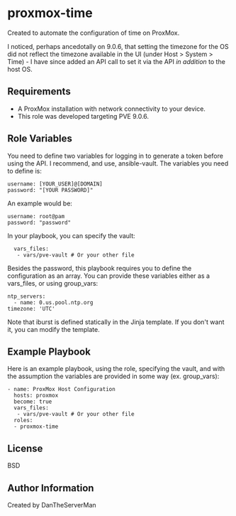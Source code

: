 proxmox-time
=========

Created to automate the configuration of time on ProxMox.

I noticed, perhaps ancedotally on 9.0.6, that setting the timezone for the OS did not reflect the timezone available in the UI (under Host > System > Time) - I have since added an API call to set it via the API *in addition* to the host OS.

Requirements
------------

- A ProxMox installation with network connectivity to your device.
- This role was developed targeting PVE 9.0.6.

Role Variables
--------------

You need to define two variables for logging in to generate a token before using the API. I recommend, and use, ansible-vault. The variables you need to define is:
```
username: [YOUR_USER]@[DOMAIN]
password: "[YOUR PASSWORD]"
```
An example would be:
```
username: root@pam
password: "password"
```
In your playbook, you can specify the vault:
```
  vars_files:  
   - vars/pve-vault # Or your other file
```

Besides the password, this playbook requires you to define the configuration as an array. You can provide these variables either as a vars_files, or using group_vars:
```
ntp_servers:
  - name: 0.us.pool.ntp.org
timezone: 'UTC'
```
Note that iburst is defined statically in the Jinja template. If you don't want it, you can modify the template.


Example Playbook
----------------

Here is an example playbook, using the role, specifying the vault, and with the assumption the variables are provided in some way (ex. group_vars):
```
- name: ProxMox Host Configuration
  hosts: proxmox
  become: true
  vars_files:  
   - vars/pve-vault # Or your other file
  roles:
  - proxmox-time
```
License
-------

BSD

Author Information
------------------

Created by DanTheServerMan